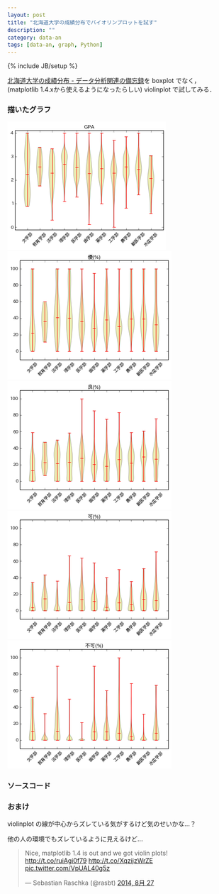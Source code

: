 ```yaml
---
layout: post
title: "北海道大学の成績分布でバイオリンプロットを試す"
description: ""
category: data-an
tags: [data-an, graph, Python]
---
```

{% include JB/setup %}

[北海道大学の成績分布 - データ分析関連の備忘録](http://tosh1ki.hatenablog.com/entry/2014/04/07/230649)を boxplot でなく，(matplotlib 1.4.xから使えるようになったらしい) violinplot で試してみる．

### 描いたグラフ ###
![GPA](/image/2014-09-13/1.png)
![秀(%)](/image/2014-09-13/2.png)
![優(%)](/image/2014-09-13/3.png)
![良(%)](/image/2014-09-13/4.png)
![可(%)](/image/2014-09-13/5.png)

### ソースコード ###
<script src="https://gist.github.com/tosh1ki/193f77bf11ea0873b007.js"></script>

### おまけ ###
violinplot の線が中心からズレている気がするけど気のせいかな...？

他の人の環境でもズレているように見えるけど...

<blockquote class="twitter-tweet" lang="ja"><p>Nice, matplotlib 1.4 is out and we got violin plots! <a href="http://t.co/ruiAgi0f79">http://t.co/ruiAgi0f79</a>&#10;<a href="http://t.co/XqzijzWrZE">http://t.co/XqzijzWrZE</a> <a href="http://t.co/VpUAL40g5z">pic.twitter.com/VpUAL40g5z</a></p>&mdash; Sebastian Raschka (@rasbt) <a href="https://twitter.com/rasbt/status/504432821281099776">2014, 8月 27</a></blockquote>
<script async src="//platform.twitter.com/widgets.js" charset="utf-8"></script>

